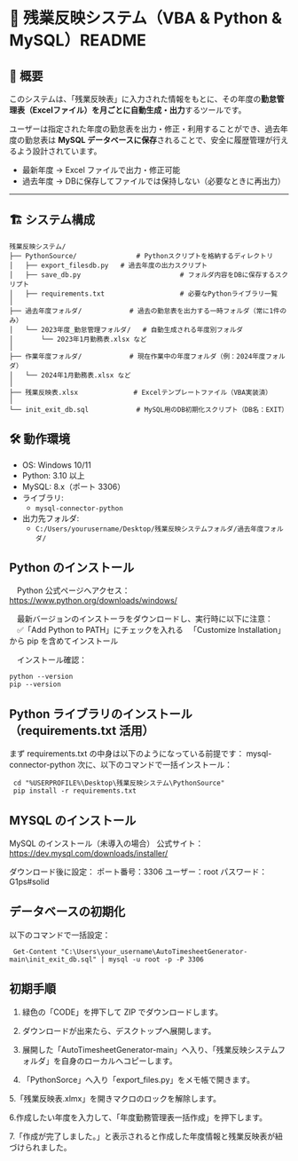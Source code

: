 # 📘 残業反映システム（VBA & Python & MySQL）README

## 📌 概要

このシステムは、「残業反映表」に入力された情報をもとに、その年度の**勤怠管理表（Excelファイル）を月ごとに自動生成・出力**するツールです。

ユーザーは指定された年度の勤怠表を出力・修正・利用することができ、過去年度の勤怠表は **MySQL データベースに保存**されることで、安全に履歴管理が行えるよう設計されています。

- 最新年度 → Excel ファイルで出力・修正可能
- 過去年度 → DBに保存してファイルでは保持しない（必要なときに再出力）
---

## 🏗️ システム構成
```
残業反映システム/
├── PythonSource/               # Pythonスクリプトを格納するディレクトリ
│   ├── export_filesdb.py   # 過去年度の出力スクリプト
│   ├── save_db.py                         # フォルダ内容をDBに保存するスクリプト
│   ├── requirements.txt                   # 必要なPythonライブラリ一覧
│
├── 過去年度フォルダ/            # 過去の勤怠表を出力する一時フォルダ（常に1件のみ）
│   └── 2023年度_勤怠管理フォルダ/   # 自動生成される年度別フォルダ
│       └── 2023年1月勤務表.xlsx など
│
├── 作業年度フォルダ/            # 現在作業中の年度フォルダ（例：2024年度フォルダ）
│   └── 2024年1月勤務表.xlsx など
│
├── 残業反映表.xlsx              # Excelテンプレートファイル（VBA実装済）
│
└── init_exit_db.sql            # MySQL用のDB初期化スクリプト（DB名：EXIT）

```
## 🛠️ 動作環境

- OS: Windows 10/11
- Python: 3.10 以上
- MySQL: 8.x（ポート 3306）
- ライブラリ:
  - `mysql-connector-python`
- 出力先フォルダ:
  - `C:/Users/yourusername/Desktop/残業反映システムフォルダ/過去年度フォルダ/`

## Python のインストール

　Python 公式ページへアクセス：
　https://www.python.org/downloads/windows/

　最新バージョンのインストーラをダウンロードし、実行時に以下に注意：
　✅「Add Python to PATH」にチェックを入れる
　「Customize Installation」から pip を含めてインストール

　インストール確認：
  ```
  python --version
  pip --version
  ```
## Python ライブラリのインストール（requirements.txt 活用）

  まず requirements.txt の中身は以下のようになっている前提です：
  mysql-connector-python
  次に、以下のコマンドで一括インストール：
 ```
  cd "%USERPROFILE%\Desktop\残業反映システム\PythonSource"
  pip install -r requirements.txt
 ```
## MYSQL のインストール
  
  MySQL のインストール（未導入の場合）
  公式サイト：https://dev.mysql.com/downloads/installer/

  ダウンロード後に設定：
  ポート番号：3306
  ユーザー：root
  パスワード：G1ps#solid

## データベースの初期化

以下のコマンドで一括設定：
 ```
  Get-Content "C:\Users\your_username\AutoTimesheetGenerator-main\init_exit_db.sql" | mysql -u root -p -P 3306
```

## 初期手順

1. 緑色の「CODE」を押下して ZIP でダウンロードします。

2. ダウンロードが出来たら、デスクトップへ展開します。

3. 展開した「AutoTimesheetGenerator-main」へ入り、「残業反映システムフォルダ」を自身のローカルへコピーします。

4. 「PythonSorce」へ入り「export_files.py」をメモ帳で開きます。

5.「残業反映表.xlmx」を開きマクロのロックを解除します。

6.作成したい年度を入力して、「年度勤務管理表一括作成」を押下します。

7.「作成が完了しました。」と表示されると作成した年度情報と残業反映表が紐づけられました。





